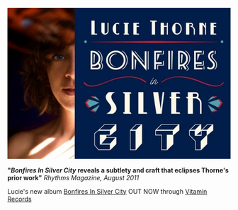 [![Bonfires In Silver City][3]][1]  

**"_Bonfires In Silver City_ reveals a subtlety and craft that eclipses Thorne's prior work"** _Rhythms Magazine, August 2011_   
 
Lucie's new album [Bonfires In Silver City][1] OUT NOW through [Vitamin Records][2]  

  [1]: albums/bonfires-in-silver-city
  [2]: http://www.vitamin.net.au/
  [3]: data/image/front/bonfires.jpg

